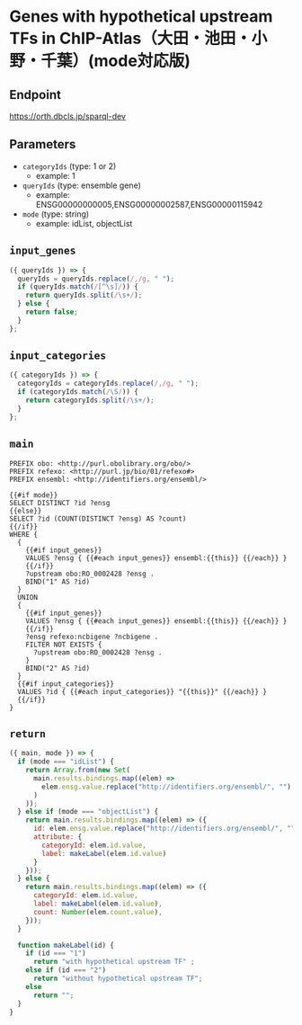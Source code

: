 # Genes with hypothetical upstream TFs in ChIP-Atlas（大田・池田・小野・千葉）(mode対応版)

## Endpoint

https://orth.dbcls.jp/sparql-dev

## Parameters
* `categoryIds` (type: 1 or 2)
  * example: 1
* `queryIds` (type: ensemble gene)
  * example: ENSG00000000005,ENSG00000002587,ENSG00000115942
* `mode` (type: string)
  * example: idList, objectList

## `input_genes`
```javascript
({ queryIds }) => {
  queryIds = queryIds.replace(/,/g, " ");
  if (queryIds.match(/[^\s]/)) {
    return queryIds.split(/\s+/);
  } else {
    return false;
  }
};
```

## `input_categories`
```javascript
({ categoryIds }) => {
  categoryIds = categoryIds.replace(/,/g, " ");
  if (categoryIds.match(/\S/)) {
    return categoryIds.split(/\s+/);
  }
};
```

## `main`

```sparql
PREFIX obo: <http://purl.obolibrary.org/obo/>
PREFIX refexo: <http://purl.jp/bio/01/refexo#>
PREFIX ensembl: <http://identifiers.org/ensembl/>

{{#if mode}}
SELECT DISTINCT ?id ?ensg
{{else}}
SELECT ?id (COUNT(DISTINCT ?ensg) AS ?count)
{{/if}}
WHERE {
  {
    {{#if input_genes}}
    VALUES ?ensg { {{#each input_genes}} ensembl:{{this}} {{/each}} }
    {{/if}}
    ?upstream obo:RO_0002428 ?ensg .
    BIND("1" AS ?id)
  }
  UNION
  {
    {{#if input_genes}}
    VALUES ?ensg { {{#each input_genes}} ensembl:{{this}} {{/each}} }
    {{/if}}
    ?ensg refexo:ncbigene ?ncbigene .
    FILTER NOT EXISTS {
      ?upstream obo:RO_0002428 ?ensg .
    }
    BIND("2" AS ?id)
  }
  {{#if input_categories}}
  VALUES ?id { {{#each input_categories}} "{{this}}" {{/each}} }
  {{/if}}
}

```

## `return`

```javascript
({ main, mode }) => {
  if (mode === "idList") {
    return Array.from(new Set(
      main.results.bindings.map((elem) =>
        elem.ensg.value.replace("http://identifiers.org/ensembl/", "")
      )
    ));
  } else if (mode === "objectList") {
    return main.results.bindings.map((elem) => ({
      id: elem.ensg.value.replace("http://identifiers.org/ensembl/", ""),
      attribute: {
        categoryId: elem.id.value,
        label: makeLabel(elem.id.value)
      }
    }));
  } else {
    return main.results.bindings.map((elem) => ({
      categoryId: elem.id.value,
      label: makeLabel(elem.id.value),
      count: Number(elem.count.value),
    }));
  }

  function makeLabel(id) {
    if (id === "1") 
      return "with hypothetical upstream TF" ;
    else if (id === "2")
      return "without hypothetical upstream TF";
    else
      return "";
  }
}
```